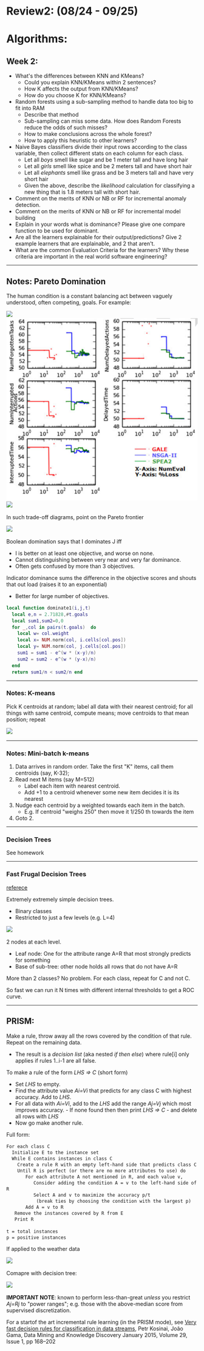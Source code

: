 

# Review2:  (08/24 - 09/25)

   


# Algorithms:

## Week 2:

- What's the differences between KNN and KMeans?
   - Could you explain KNN/KMeans within 2 sentences?
   - How K affects the output from KNN/KMeans? 
   - How do you choose K for KNN/KMeans?
- Random forests using a sub-sampling method to handle data too big to fit into RAM
    - Describe that method
    - Sub-sampling can miss some data. How does Random Forests reduce the odds of such misses?
    - How to make conclusions across the whole forest?
    - How to apply this heuristic to other learners?
- Naive Bayes classifiers divide their input rows according to the class variable, then collect different stats on each column for each class.
    - Let all _boys_ smell like sugar and be 1 meter tall and have long hair 
    - Let all _girls_ smell like spice and be 2 meters tall and have short hair
    - Let all _elephants_ smell like grass and be 3 meters tall and have very short hair
    - Given the above, describe the _likelihood_ calculation for classifying a new thing that is 1.8 meters tall with short hair.
- Comment on the merits of KNN or NB or RF for incremental anomaly detection.
- Comment on the merits of KNN or NB or RF for incremental model building
- Explain in your words what is dominance? Please give one compare function to be used for dominant.
- Are all the learners explainable for their output/predictions? Give 2 example learners that are explainable, and 2 that aren't.
- What are the common Evaluation Criteria for the learners? Why these criteria are important in the real world software engineering?

------
## Notes: Pareto Domination

The human condition is a constant balancing act between vaguely understood, often competing, goals. For example:

<img class="pure-img displayed"  src="https://camo.githubusercontent.com/51986c44f5eb582702e759f234fb9b411790c261/68747470733a2f2f696e666f736369656e63652e6570666c2e63682f7265636f72642f3135333637342f66696c65732f33345f323031305f53696d4275696c6425323047416f7074696d697a5f312e706e67">
<img class="pure-img displayed" src="https://github.com/txt/ase16/raw/master/img/planes.png">
<img class="pure-img displayed" src="https://camo.githubusercontent.com/eb13a3bf97a652a525b29da0c175caa541c630e6/687474703a2f2f696d6167652e736c696465736861726563646e2e636f6d2f6d756c74696f626a6563746976656f7074696d697a6174696f6e616e6474726164656f6666737573696e6770617265746f6f7074696d616c6974792d3131303331313230303135352d70687061707030322f39352f6d756c74696f626a6563746976652d6f7074696d697a6174696f6e2d616e642d74726164652d6f6666732d7573696e672d70617265746f2d6f7074696d616c6974792d322d3732382e6a70673f63623d31333739393833363937">

In such trade-off diagrams, point on the Pareto frontier


<img class="pure-img displayed" src="https://raw.githubusercontent.com/txt/ase16/master/img/pareto1.png">

Boolean domination says that I dominates J iff

- I is better on at least one objective, and worse on none.
- Cannot distinguishing between very near and very far dominance.
- Often gets confused by more than 3 objectives.

Indicator dominance sums the difference in the objective scores and shouts that out load (raises it to an exponential)

- Better for large number of objectives.

```lua
local function dominate1(i,j,t)
  local e,n = 2.71828,#t.goals
  local sum1,sum2=0,0
  for _,col in pairs(t.goals)  do
    local w= col.weight
    local x= NUM.norm(col, i.cells[col.pos])
    local y= NUM.norm(col, j.cells[col.pos])
    sum1 = sum1 - e^(w * (x-y)/n)
    sum2 = sum2 - e^(w * (y-x)/n) 
  end 
  return sum1/n < sum2/n end
```


------

###  Notes: K-means 

Pick K centroids at random; label all data with their nearest centroid; for all things with same centroid, compute means; move centroids to that mean position; repeat

<img class="pure-img displayed"  src="https://ds055uzetaobb.cloudfront.net/image_optimizer/ff1732816ba08239c0d3b200c3a9708070885705.jpg">

-----

### Notes: Mini-batch k-means

1. Data arrives in random order. Take the first "K" items, call them centroids (say, K-32);
2. Read next M items (say M=512)
     - Label each item with nearest centroid. 
     - Add +1 to a centroid whenever some new item decides it is its nearest
4. Nudge each centroid by a weighted towards each item in the batch. 
     - E.g. If centroid "weighs 250" then move it 1/250 th towards the item
5. Goto 2.     

------

### Decision Trees

See homework

----

### Fast Frugal Decision Trees

[referece](http://fastandfrugal.com/)

Extremely extremely simple decision trees. 

- Binary classes
- Restricted to just a few levels (e.g. L=4)

<img class="pure-img displayed"  src="https://snag.gy/9iOGeb.jpg">

2 nodes at each level. 

- Leaf node: One for the attribute range A=R that most strongly predicts for something
- Base of sub-tree: other node holds all rows that do not have A=R

More than 2 classes? No problem. For each class, repeat for C and not C.

So fast we can run it N times with different internal thresholds to get a ROC curve.

----

## PRISM:

Make a rule, throw away all the rows covered by the condition of that rule. Repeat on the remaining data.

- The result is a _decision list_ (aka nested _if then else_)  where rule[i] only applies if rules 1..i-1 are all false.

To make a rule of the form _LHS &rArr; C_ (short form)

- Set _LHS_ to empty.
- Find the attribute value _Ai=Vi_ that predicts for any class C with highest accuracy. Add to _LHS_.
- For all data with _Ai=Vi_, add to the _LHS_ add the range _Aj=Vj_ which most improves accuracy. 
       - If none found then  then print _LHS  &rArr; C_
       - and delete all rows with _LHS_
- Now go make another rule.

Full form:

```
For each class C
  Initialize E to the instance set
  While E contains instances in class C
    Create a rule R with an empty left-hand side that predicts class C
    Until R is perfect (or there are no more attributes to use) do
       For each attribute A not mentioned in R, and each value v,
          Consider adding the condition A = v to the left-hand side of R
          Select A and v to maximize the accuracy p/t
           (break ties by choosing the condition with the largest p)
       Add A = v to R
   Remove the instances covered by R from E
   Print R

t = total instances
p = positive instances
```

If applied to the weather data

<img class="pure-img displayed"  src="https://lh3.googleusercontent.com/ukEXoJRNKiJ1r4jHM5PEC4smvZKSY6fm9FeDy9B6OeYTzQQMUOrD6ZnsYcL9vLmIZT3xnDrFENO8-79N7fdT0ButCJwSbYhp41K3BnNwpOwumfKLN0z-LfwbBZn0Qc6ce4p6dH20eHqi8NJopA">

Comapre with decision tree:

<img class="pure-img displayed"  src="https://lh5.googleusercontent.com/M3EFzbiJrO81Yvpibpe8fUijSbw2w_GXbrQJ01MGzReUK_DNp4KvahP5YM2l4FCf-WCU_ii7izdWLBtkONdTZq1VEJ8Mw73Lfmm2x9RocktsDZT5eYb51Yb8ef2BUv0OJqXMncuXJvvpj0Hh_Q">

**IMPORTANT NOTE**: known to perform less-than-great _unless_ you restrict _Aj=Rj_ to "power ranges"; e.g. those with the above-median score from supervised discretization. 

For a startof the art incremental rule learning (in the PRISM mode), see 
  [Very fast decision rules for classification in data streams](https://goo.gl/EXGLHP), Petr Kosinai, João Gama, Data Mining and Knowledge Discovery January 2015, Volume 29, Issue 1, pp 168–202
